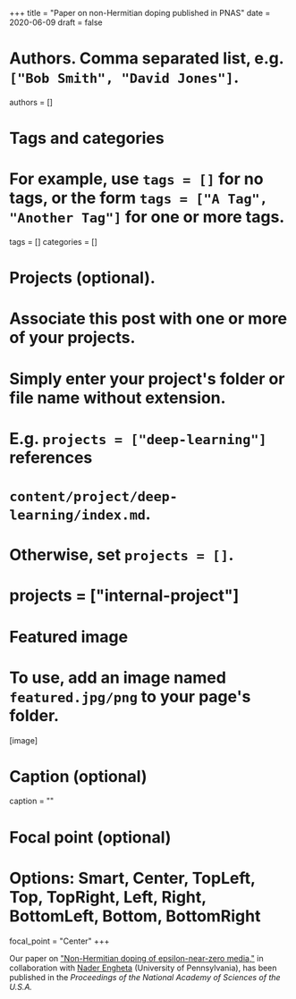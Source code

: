 +++
title = "Paper on non-Hermitian doping published in PNAS"
date = 2020-06-09
draft = false

# Authors. Comma separated list, e.g. `["Bob Smith", "David Jones"]`.
authors = []

# Tags and categories
# For example, use `tags = []` for no tags, or the form `tags = ["A Tag", "Another Tag"]` for one or more tags.
tags = []
categories = []

# Projects (optional).
#   Associate this post with one or more of your projects.
#   Simply enter your project's folder or file name without extension.
#   E.g. `projects = ["deep-learning"]` references
#   `content/project/deep-learning/index.md`.
#   Otherwise, set `projects = []`.
# projects = ["internal-project"]

# Featured image
# To use, add an image named `featured.jpg/png` to your page's folder.
[image]
  # Caption (optional)
  caption = ""

  # Focal point (optional)
  # Options: Smart, Center, TopLeft, Top, TopRight, Left, Right, BottomLeft, Bottom, BottomRight
  focal_point = "Center"
+++

Our paper on ["Non-Hermitian doping of epsilon-near-zero media,"](/publication/ij-140-pnas-2020/)
in collaboration with [Nader Engheta](https://www.seas.upenn.edu/~engheta/index.htm) (University of Pennsylvania),
has been published in the *Proceedings of the National Academy of Sciences of the U.S.A.*
